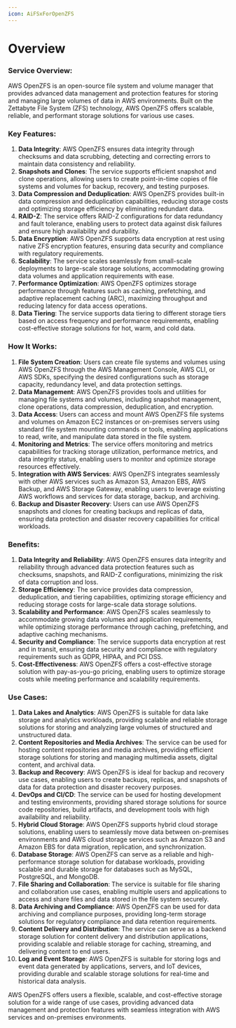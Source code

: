 ```yaml
---
icon: AiFSxForOpenZFS
---
```

# Overview

### Service Overview:

AWS OpenZFS is an open-source file system and volume manager that provides advanced data management and protection features for storing and managing large volumes of data in AWS environments. Built on the Zettabyte File System (ZFS) technology, AWS OpenZFS offers scalable, reliable, and performant storage solutions for various use cases.

### Key Features:

1. **Data Integrity**: AWS OpenZFS ensures data integrity through checksums and data scrubbing, detecting and correcting errors to maintain data consistency and reliability.
2. **Snapshots and Clones**: The service supports efficient snapshot and clone operations, allowing users to create point-in-time copies of file systems and volumes for backup, recovery, and testing purposes.
3. **Data Compression and Deduplication**: AWS OpenZFS provides built-in data compression and deduplication capabilities, reducing storage costs and optimizing storage efficiency by eliminating redundant data.
4. **RAID-Z**: The service offers RAID-Z configurations for data redundancy and fault tolerance, enabling users to protect data against disk failures and ensure high availability and durability.
5. **Data Encryption**: AWS OpenZFS supports data encryption at rest using native ZFS encryption features, ensuring data security and compliance with regulatory requirements.
6. **Scalability**: The service scales seamlessly from small-scale deployments to large-scale storage solutions, accommodating growing data volumes and application requirements with ease.
7. **Performance Optimization**: AWS OpenZFS optimizes storage performance through features such as caching, prefetching, and adaptive replacement caching (ARC), maximizing throughput and reducing latency for data access operations.
8. **Data Tiering**: The service supports data tiering to different storage tiers based on access frequency and performance requirements, enabling cost-effective storage solutions for hot, warm, and cold data.

### How It Works:

1. **File System Creation**: Users can create file systems and volumes using AWS OpenZFS through the AWS Management Console, AWS CLI, or AWS SDKs, specifying the desired configurations such as storage capacity, redundancy level, and data protection settings.
2. **Data Management**: AWS OpenZFS provides tools and utilities for managing file systems and volumes, including snapshot management, clone operations, data compression, deduplication, and encryption.
3. **Data Access**: Users can access and mount AWS OpenZFS file systems and volumes on Amazon EC2 instances or on-premises servers using standard file system mounting commands or tools, enabling applications to read, write, and manipulate data stored in the file system.
4. **Monitoring and Metrics**: The service offers monitoring and metrics capabilities for tracking storage utilization, performance metrics, and data integrity status, enabling users to monitor and optimize storage resources effectively.
5. **Integration with AWS Services**: AWS OpenZFS integrates seamlessly with other AWS services such as Amazon S3, Amazon EBS, AWS Backup, and AWS Storage Gateway, enabling users to leverage existing AWS workflows and services for data storage, backup, and archiving.
6. **Backup and Disaster Recovery**: Users can use AWS OpenZFS snapshots and clones for creating backups and replicas of data, ensuring data protection and disaster recovery capabilities for critical workloads.

### Benefits:

1. **Data Integrity and Reliability**: AWS OpenZFS ensures data integrity and reliability through advanced data protection features such as checksums, snapshots, and RAID-Z configurations, minimizing the risk of data corruption and loss.
2. **Storage Efficiency**: The service provides data compression, deduplication, and tiering capabilities, optimizing storage efficiency and reducing storage costs for large-scale data storage solutions.
3. **Scalability and Performance**: AWS OpenZFS scales seamlessly to accommodate growing data volumes and application requirements, while optimizing storage performance through caching, prefetching, and adaptive caching mechanisms.
4. **Security and Compliance**: The service supports data encryption at rest and in transit, ensuring data security and compliance with regulatory requirements such as GDPR, HIPAA, and PCI DSS.
5. **Cost-Effectiveness**: AWS OpenZFS offers a cost-effective storage solution with pay-as-you-go pricing, enabling users to optimize storage costs while meeting performance and scalability requirements.

### Use Cases:

1. **Data Lakes and Analytics**: AWS OpenZFS is suitable for data lake storage and analytics workloads, providing scalable and reliable storage solutions for storing and analyzing large volumes of structured and unstructured data.
2. **Content Repositories and Media Archives**: The service can be used for hosting content repositories and media archives, providing efficient storage solutions for storing and managing multimedia assets, digital content, and archival data.
3. **Backup and Recovery**: AWS OpenZFS is ideal for backup and recovery use cases, enabling users to create backups, replicas, and snapshots of data for data protection and disaster recovery purposes.
4. **DevOps and CI/CD**: The service can be used for hosting development and testing environments, providing shared storage solutions for source code repositories, build artifacts, and development tools with high availability and reliability.
5. **Hybrid Cloud Storage**: AWS OpenZFS supports hybrid cloud storage solutions, enabling users to seamlessly move data between on-premises environments and AWS cloud storage services such as Amazon S3 and Amazon EBS for data migration, replication, and synchronization.
6. **Database Storage**: AWS OpenZFS can serve as a reliable and high-performance storage solution for database workloads, providing scalable and durable storage for databases such as MySQL, PostgreSQL, and MongoDB.
7. **File Sharing and Collaboration**: The service is suitable for file sharing and collaboration use cases, enabling multiple users and applications to access and share files and data stored in the file system securely.
8. **Data Archiving and Compliance**: AWS OpenZFS can be used for data archiving and compliance purposes, providing long-term storage solutions for regulatory compliance and data retention requirements.
9. **Content Delivery and Distribution**: The service can serve as a backend storage solution for content delivery and distribution applications, providing scalable and reliable storage for caching, streaming, and delivering content to end users.
10. **Log and Event Storage**: AWS OpenZFS is suitable for storing logs and event data generated by applications, servers, and IoT devices, providing durable and scalable storage solutions for real-time and historical data analysis.

AWS OpenZFS offers users a flexible, scalable, and cost-effective storage solution for a wide range of use cases, providing advanced data management and protection features with seamless integration with AWS services and on-premises environments.

